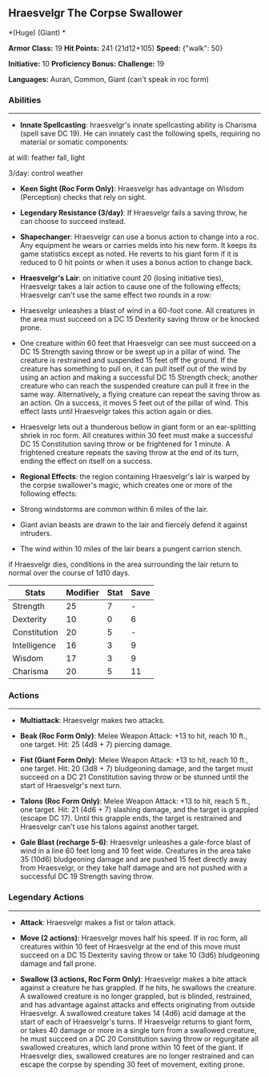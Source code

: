 ## Hraesvelgr The Corpse Swallower
*(Huge) (Giant) *

**Armor Class:** 19
**Hit Points:** 241 (21d12+105)
**Speed:** {"walk": 50}

**Initiative:** 10
**Proficiency Bonus:**
**Challenge:** 19

**Languages:** Auran, Common, Giant (can't speak in roc form)

### Abilities
 --- 
- **Innate Spellcasting**: hraesvelgr's innate spellcasting ability is Charisma (spell save DC 19). He can innately cast the following spells, requiring no material or somatic components:

at will: feather fall, light

3/day: control weather

- **Keen Sight (Roc Form Only)**: Hraesvelgr has advantage on Wisdom (Perception) checks that rely on sight.

- **Legendary Resistance (3/day)**: If Hraesvelgr fails a saving throw, he can choose to succeed instead.

- **Shapechanger**: Hraesvelgr can use a bonus action to change into a roc. Any equipment he wears or carries melds into his new form. It keeps its game statistics except as noted. He reverts to his giant form if it is reduced to 0 hit points or when it uses a bonus action to change back.

- **Hraesvelgr's Lair**: on initiative count 20 (losing initiative ties), Hraesvelgr takes a lair action to cause one of the following effects; Hraesvelgr can't use the same effect two rounds in a row:

- Hraesvelgr unleashes a blast of wind in a 60-foot cone. All creatures in the area must succeed on a DC 15 Dexterity saving throw or be knocked prone.

- One creature within 60 feet that Hraesvelgr can see must succeed on a DC 15 Strength saving throw or be swept up in a pillar of wind. The creature is restrained and suspended 15 feet off the ground. If the creature has something to pull on, it can pull itself out of the wind by using an action and making a successful DC 15 Strength check; another creature who can reach the suspended creature can pull it free in the same way. Alternatively, a flying creature can repeat the saving throw as an action. On a success, it moves 5 feet out of the pillar of wind. This effect lasts until Hraesvelgr takes this action again or dies.

- Hraesvelgr lets out a thunderous bellow in giant form or an ear-splitting shriek in roc form. All creatures within 30 feet must make a successful DC 15 Constitution saving throw or be frightened for 1 minute. A frightened creature repeats the saving throw at the end of its turn, ending the effect on itself on a success.

- **Regional Effects**: the region containing Hraesvelgr's lair is warped by the corpse swallower's magic, which creates one or more of the following effects:

- Strong windstorms are common within 6 miles of the lair.

- Giant avian beasts are drawn to the lair and fiercely defend it against intruders.

- The wind within 10 miles of the lair bears a pungent carrion stench.

if Hraesvelgr dies, conditions in the area surrounding the lair return to normal over the course of 1d10 days.



| Stats | Modifier | Stat | Save
| ---- | ---- | ---- | ---- |
| Strength | 25 | 7 | - |
| Dexterity | 10 | 0 | 6 |
| Constitution | 20 | 5 | - |
| Intelligence | 16 | 3 | 9 |
| Wisdom | 17 | 3 | 9 |
| Charisma | 20 | 5 | 11 |

### Actions
 --- 
- **Multiattack**: Hraesvelgr makes two attacks.

- **Beak (Roc Form Only)**: Melee Weapon Attack: +13 to hit, reach 10 ft., one target. Hit: 25 (4d8 + 7) piercing damage.

- **Fist (Giant Form Only)**: Melee Weapon Attack: +13 to hit, reach 10 ft., one target. Hit: 20 (3d8 + 7) bludgeoning damage, and the target must succeed on a DC 21 Constitution saving throw or be stunned until the start of Hraesvelgr's next turn.

- **Talons (Roc Form Only)**: Melee Weapon Attack: +13 to hit, reach 5 ft., one target. Hit: 21 (4d6 + 7) slashing damage, and the target is grappled (escape DC 17). Until this grapple ends, the target is restrained and Hraesvelgr can't use his talons against another target.

- **Gale Blast (recharge 5-6)**: Hraesvelgr unleashes a gale-force blast of wind in a line 60 feet long and 10 feet wide. Creatures in the area take 35 (10d6) bludgeoning damage and are pushed 15 feet directly away from Hraesvelgr, or they take half damage and are not pushed with a successful DC 19 Strength saving throw.

### Legendary Actions
 --- 
- **Attack**: Hraesvelgr makes a fist or talon attack.

- **Move (2 actions)**: Hraesvelgr moves half his speed. If in roc form, all creatures within 10 feet of Hraesvelgr at the end of this move must succeed on a DC 15 Dexterity saving throw or take 10 (3d6) bludgeoning damage and fall prone.

- **Swallow (3 actions, Roc Form Only)**: Hraesvelgr makes a bite attack against a creature he has grappled. If he hits, he swallows the creature. A swallowed creature is no longer grappled, but is blinded, restrained, and has advantage against attacks and effects originating from outside Hraesvelgr. A swallowed creature takes 14 (4d6) acid damage at the start of each of Hraesvelgr's turns. If Hraesvelgr returns to giant form, or takes 40 damage or more in a single turn from a swallowed creature, he must succeed on a DC 20 Constitution saving throw or regurgitate all swallowed creatures, which land prone within 10 feet of the giant. If Hraesvelgr dies, swallowed creatures are no longer restrained and can escape the corpse by spending 30 feet of movement, exiting prone.

